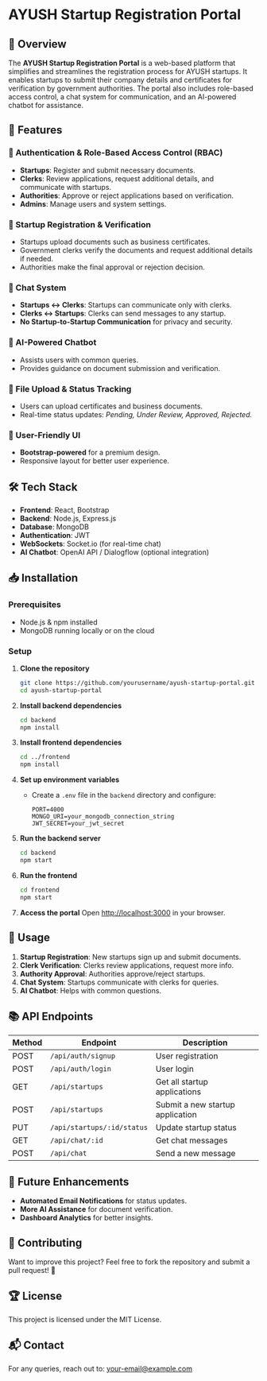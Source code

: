 # AYUSH Startup Registration Portal

## 📌 Overview
The **AYUSH Startup Registration Portal** is a web-based platform that simplifies and streamlines the registration process for AYUSH startups. It enables startups to submit their company details and certificates for verification by government authorities. The portal also includes role-based access control, a chat system for communication, and an AI-powered chatbot for assistance.

## 🚀 Features
### 🔹 Authentication & Role-Based Access Control (RBAC)
- **Startups**: Register and submit necessary documents.
- **Clerks**: Review applications, request additional details, and communicate with startups.
- **Authorities**: Approve or reject applications based on verification.
- **Admins**: Manage users and system settings.

### 🔹 Startup Registration & Verification
- Startups upload documents such as business certificates.
- Government clerks verify the documents and request additional details if needed.
- Authorities make the final approval or rejection decision.

### 🔹 Chat System
- **Startups ↔ Clerks**: Startups can communicate only with clerks.
- **Clerks ↔ Startups**: Clerks can send messages to any startup.
- **No Startup-to-Startup Communication** for privacy and security.

### 🔹 AI-Powered Chatbot
- Assists users with common queries.
- Provides guidance on document submission and verification.

### 🔹 File Upload & Status Tracking
- Users can upload certificates and business documents.
- Real-time status updates: *Pending, Under Review, Approved, Rejected.*

### 🔹 User-Friendly UI
- **Bootstrap-powered** for a premium design.
- Responsive layout for better user experience.

## 🛠️ Tech Stack
- **Frontend**: React, Bootstrap
- **Backend**: Node.js, Express.js
- **Database**: MongoDB
- **Authentication**: JWT
- **WebSockets**: Socket.io (for real-time chat)
- **AI Chatbot**: OpenAI API / Dialogflow (optional integration)

## 📥 Installation
### Prerequisites
- Node.js & npm installed
- MongoDB running locally or on the cloud

### Setup
1. **Clone the repository**
   ```bash
   git clone https://github.com/yourusername/ayush-startup-portal.git
   cd ayush-startup-portal
   ```

2. **Install backend dependencies**
   ```bash
   cd backend
   npm install
   ```

3. **Install frontend dependencies**
   ```bash
   cd ../frontend
   npm install
   ```

4. **Set up environment variables**
   - Create a `.env` file in the `backend` directory and configure:
     ```env
     PORT=4000
     MONGO_URI=your_mongodb_connection_string
     JWT_SECRET=your_jwt_secret
     ````

5. **Run the backend server**
   ```bash
   cd backend
   npm start
   ```

6. **Run the frontend**
   ```bash
   cd frontend
   npm start
   ```

7. **Access the portal**
   Open [http://localhost:3000](http://localhost:3000) in your browser.

## 📝 Usage
1. **Startup Registration**: New startups sign up and submit documents.
2. **Clerk Verification**: Clerks review applications, request more info.
3. **Authority Approval**: Authorities approve/reject startups.
4. **Chat System**: Startups communicate with clerks for queries.
5. **AI Chatbot**: Helps with common questions.

## 📚 API Endpoints
| Method | Endpoint | Description |
|--------|---------|-------------|
| POST   | `/api/auth/signup` | User registration |
| POST   | `/api/auth/login` | User login |
| GET    | `/api/startups` | Get all startup applications |
| POST   | `/api/startups` | Submit a new startup application |
| PUT    | `/api/startups/:id/status` | Update startup status |
| GET    | `/api/chat/:id` | Get chat messages |
| POST   | `/api/chat` | Send a new message |

## 🎯 Future Enhancements
- **Automated Email Notifications** for status updates.
- **More AI Assistance** for document verification.
- **Dashboard Analytics** for better insights.

## 🤝 Contributing
Want to improve this project? Feel free to fork the repository and submit a pull request! 🚀

## 🏆 License
This project is licensed under the MIT License.

## 📬 Contact
For any queries, reach out to: [your-email@example.com](mailto:your-email@example.com)
